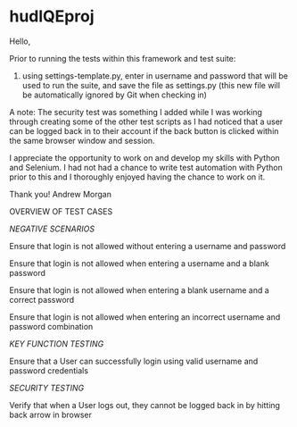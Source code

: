 # hudlQEproj

Hello, 

Prior to running the tests within this framework and test suite:

1. using settings-template.py, enter in username and password that will be used to run the suite,
and save the file as settings.py (this new file will be automatically ignored by Git when checking in)



A note: The security test was something I added while I was working through creating some of the other test scripts as I had noticed that a
user can be logged back in to their account if the back button is clicked within the same browser window and session.

I appreciate the opportunity to work on and develop my skills with Python and Selenium.
I had not had a chance to write test automation with Python prior to this and I thoroughly enjoyed having the chance to work on it.

Thank you!
Andrew Morgan


OVERVIEW OF TEST CASES

*NEGATIVE SCENARIOS*

Ensure that login is not allowed without entering a username and password

Ensure that login is not allowed when entering a username and a blank password

Ensure that login is not allowed when entering a blank username and a correct password

Ensure that login is not allowed when entering an incorrect username and password combination


*KEY FUNCTION TESTING*

Ensure that a User can successfully login using valid username and password credentials

*SECURITY TESTING*

Verify that when a User logs out, they cannot be logged back in by hitting back arrow in browser


